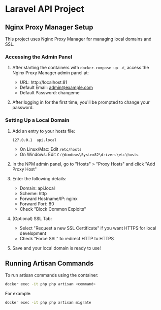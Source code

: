 # Laravel API Project

## Nginx Proxy Manager Setup

This project uses Nginx Proxy Manager for managing local domains and SSL.

### Accessing the Admin Panel

1. After starting the containers with `docker-compose up -d`, access the Nginx Proxy Manager admin panel at:
   - URL: http://localhost:81
   - Default Email: admin@example.com
   - Default Password: changeme
   
2. After logging in for the first time, you'll be prompted to change your password.

### Setting Up a Local Domain

1. Add an entry to your hosts file:
   ```
   127.0.0.1  api.local
   ```
   - On Linux/Mac: Edit `/etc/hosts`
   - On Windows: Edit `C:\Windows\System32\drivers\etc\hosts`

2. In the NPM admin panel, go to "Hosts" > "Proxy Hosts" and click "Add Proxy Host"

3. Enter the following details:
   - Domain: api.local
   - Scheme: http
   - Forward Hostname/IP: nginx
   - Forward Port: 80
   - Check "Block Common Exploits"

4. (Optional) SSL Tab:
   - Select "Request a new SSL Certificate" if you want HTTPS for local development
   - Check "Force SSL" to redirect HTTP to HTTPS

5. Save and your local domain is ready to use!

## Running Artisan Commands

To run artisan commands using the container:

```bash
docker exec -it php php artisan <command>
```

For example:
```bash
docker exec -it php php artisan migrate
```
